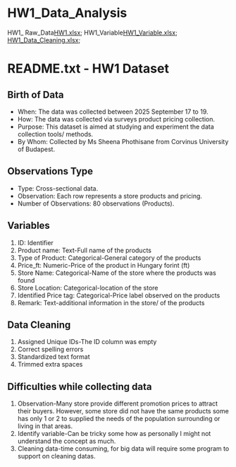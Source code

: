 # HW1_Data_Analysis
HW1_
Raw_Data[HW1.xlsx](https://github.com/user-attachments/files/22478481/HW1.xlsx);
HW1_Variable[HW1_Variable.xlsx](https://github.com/user-attachments/files/22478487/HW1_Variable.xlsx);
[HW1_Data_Cleaning.xlsx](https://github.com/user-attachments/files/22488149/HW1_Data_Cleaning.xlsx);


# README.txt - HW1 Dataset

## Birth of Data
- When: The data was collected between 2025 September 17 to 19.
- How: The data was collected via surveys product pricing collection.
- Purpose: This dataset is aimed at studying and experiment the data collection tools/ methods.
- By Whom: Collected by Ms Sheena Phothisane from Corvinus University of Budapest.

## Observations Type
- Type: Cross-sectional data.
- Observation: Each row represents a store products and pricing.
- Number of Observations: 80 observations (Products).

## Variables
1. ID: Identifier
2. Product name: Text-Full name of the products
3. Type of Product: Categorical-General category of the products
4. Price_ft: Numeric-Price of the product in Hungary forint (ft)
5. Store Name: Categorical-Name of the store where the products was found
6. Store Location: Categorical-location of the store
7. Identified Price tag: Categorical-Price label observed on the products
8. Remark: Text-additional information in the store/ of the products

## Data Cleaning
1. Assigned Unique IDs-The ID column was empty
2. Correct spelling errors
3. Standardized text format
4. Trimmed extra spaces

## Difficulties while collecting data
1. Observation-Many store provide different promotion prices to attract their buyers. However, some store did not have the same products some has only 1 or 2 to supplied the needs of the population surrounding or living in that areas. 
2. Identify variable-Can be tricky some how as personally I might not understand the concept as much. 
3. Cleaning data-time consuming, for big data will require some program to support on cleaning datas. 

